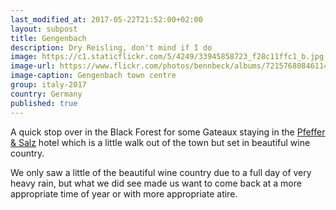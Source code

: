 ```yaml
--- 
last_modified_at: 2017-05-22T21:52:00+02:00
layout: subpost
title: Gengenbach
description: Dry Reisling, don't mind if I do
image: https://c1.staticflickr.com/5/4249/33945858723_f28c11ffc1_b.jpg
image-url: https://www.flickr.com/photos/bennbeck/albums/72157680846114764
image-caption: Gengenbach town centre
group: italy-2017
country: Germany
published: true
---
```


A quick stop over in the Black Forest for some Gateaux staying in the [Pfeffer & Salz](https://www.google.co.uk/url?sa=t&rct=j&url=http%3A%2F%2Fwww.pfefferundsalz-gengenbach.de%2F&source=maps&cd=1&usg=AFQjCNHnOy3AhqYr-px0HQul0jX8eX4UFQ&sig2=Ye_J7pCBI6WtfpJfYNeRSw&ved=1i%3A1%2Ct%3A3443%2Ce%3A0%2Cp%3ARYQiWdznIoL7UMWdhqgF%3A1075) hotel which is a
little walk out of the town but set in beautiful wine country.

We only saw a little of the beautiful wine country due to a full day of very heavy rain, but what we did see
made us want to come back at a more appropriate time of year or with more appropriate atire.